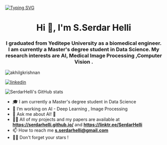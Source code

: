 <a align="center"> [![Typing SVG](https://readme-typing-svg.herokuapp.com/?lines=Welcome+!+I'm+S.Serdar+Helli)](https://git.io/typing-svg) </a>

<h1 align="center">Hi 👋, I'm S.Serdar Helli</h1>
<h3 align="center"> I graduated from Yeditepe University as a biomedical engineer. I am currently a Master's degree student in Data Science. My research interests are AI, Medical Image Processing ,Computer Vision .
</h3>
<p align="left"> <img src="https://komarev.com/ghpvc/?username=SerdarHelli" alt="akhilgkrishnan" /> </p>

[![linkedin](https://img.shields.io/badge/linkedin-%230077B5.svg)](https://www.linkedin.com/in/selahattin-serdar-helli-85bb201a3/)



![SerdarHelli's GitHub stats](https://github-readme-stats.vercel.app/api?username=SerdarHelli&hide=contribs,prs)


- 🎓 I am currently a Master's degree student in Data Science 
- 🔭 I’m  working on AI - Deep Learning , Image Processing   
- 💬 Ask me about AI! 🐍
- 👨‍💻 All of my projects and my papers are available at **https://serdarhelli.github.io/** and **https://linktr.ee/SerdarHelli**
- 📫 How to reach me **s.serdarhelli@gmail.com**
- 🧑‍🚀 Don't forget your stars !

